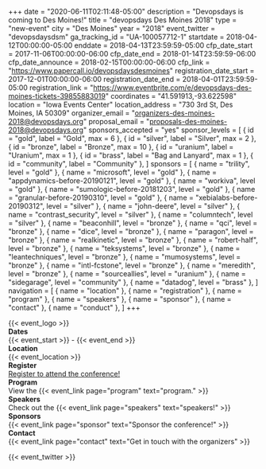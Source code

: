 +++
date = "2020-06-11T02:11:48-05:00"
description = "Devopsdays is coming to Des Moines!"
title = "devopsdays Des Moines 2018"
type = "new-event"
city = "Des Moines"
year = "2018"
event_twitter = "devopsdaysdsm"
ga_tracking_id = "UA-100057712-1"
startdate = 2018-04-12T00:00:00-05:00
enddate = 2018-04-13T23:59:59-05:00
cfp_date_start = 2017-11-06T00:00:00-06:00
cfp_date_end = 2018-01-14T23:59:59-06:00
cfp_date_announce = 2018-02-15T00:00:00-06:00
cfp_link = "https://www.papercall.io/devopsdaysdesmoines"
registration_date_start = 2017-12-01T00:00:00-06:00
registration_date_end = 2018-04-01T23:59:59-05:00
registration_link = "https://www.eventbrite.com/e/devopsdays-des-moines-tickets-39855883019"
coordinates = "41.591913,-93.622598"
location = "Iowa Events Center"
location_address = "730 3rd St, Des Moines, IA 50309"
organizer_email = "organizers-des-moines-2018@devopsdays.org"
proposal_email = "proposals-des-moines-2018@devopsdays.org"
sponsors_accepted = "yes"
sponsor_levels = [
    { id = "gold", label = "Gold", max = 6 },
    { id = "silver", label = "Silver", max = 2 },
    { id = "bronze", label = "Bronze", max = 10 },
    { id = "uranium", label = "Uranium", max = 1 },
    { id = "brass", label = "Bag and Lanyard", max = 1 },
    { id = "community", label = "Community" },
]
sponsors = [
    { name = "trility", level = "gold" },
    { name = "microsoft", level = "gold" },
    { name = "appdynamics-before-20190121", level = "gold" },
    { name = "workiva", level = "gold" },
    { name = "sumologic-before-20181203", level = "gold" },
    { name = "granular-before-20190310", level = "gold" },
    { name = "xebialabs-before-20190312", level = "silver" },
    { name = "john-deere", level = "silver" },
    { name = "contrast_security", level = "silver" },
    { name = "columntech", level = "silver" },
    { name = "beaconhill", level = "bronze" },
    { name = "qci", level = "bronze" },
    { name = "dice", level = "bronze" },
    { name = "paragon", level = "bronze" },
    { name = "realkinetic", level = "bronze" },
    { name = "robert-half", level = "bronze" },
    { name = "teksystems", level = "bronze" },
    { name = "leantechniques", level = "bronze" },
    { name = "mumosystems", level = "bronze" },
    { name = "intl-fcstone", level = "bronze" },
    { name = "meredith", level = "bronze" },
    { name = "sourceallies", level = "uranium" },
    { name = "sidegarage", level = "community" },
    { name = "datadog", level = "brass" },
]
navigation = [
    { name = "location" },
    { name = "registration" },
    { name = "program" },
    { name = "speakers" },
    { name = "sponsor" },
    { name = "contact" },
    { name = "conduct" },
]
+++
<div>
  {{< event_logo >}}
</div>

<div class = "row">
  <div class = "col-md-2">
    <strong>Dates</strong>
  </div>
  <div class = "col-md-8">
    {{< event_start >}} - {{< event_end >}}
  </div>
  
</div>

<div class = "row">
  <div class = "col-md-2">
    <strong>Location</strong>
  </div>
  <div class = "col-md-8">
    {{< event_location >}}
  </div>
</div>

<div class = "row">
  <div class = "col-md-2">
    <strong>Register</strong>
  </div>
  <div class = "col-md-8">
    <a href="https://www.eventbrite.com/e/devopsdays-des-moines-tickets-39855883019">Register to attend the conference!</a>
  </div>
</div>

<!-- <div class = "row">
  <div class = "col-md-2">
    <strong>Propose</strong>
  </div>
  <div class = "col-md-8">
    {{< event_link page="propose" text="Propose a talk!" >}}
  </div>
</div> -->

<div class = "row">
  <div class = "col-md-2">
    <strong>Program</strong>
  </div>
  <div class = "col-md-8">
    View the {{< event_link page="program" text="program." >}}
  </div>
</div>

<div class = "row">
  <div class = "col-md-2">
    <strong>Speakers</strong>
  </div>
  <div class = "col-md-8">
    Check out the {{< event_link page="speakers" text="speakers!" >}}
  </div>
</div>

<div class = "row">
  <div class = "col-md-2">
    <strong>Sponsors</strong>
  </div>
  <div class = "col-md-8">
    {{< event_link page="sponsor" text="Sponsor the conference!" >}}
  </div>
</div>

<div class = "row">
  <div class = "col-md-2">
    <strong>Contact</strong>
  </div>
  <div class = "col-md-8">
    {{< event_link page="contact" text="Get in touch with the organizers" >}}
  </div>
</div>

<!-- Uncomment if you added your city twitter name -->
{{< event_twitter >}}
